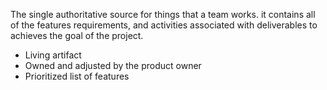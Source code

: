 The single authoritative source for things that a team works. it contains all of the features requirements, and activities associated with deliverables to achieves the goal of the project.
- Living artifact
- Owned and adjusted by the product owner
- Prioritized list of features

